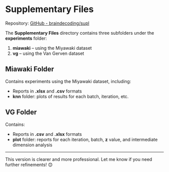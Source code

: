 # Supplementary Files  

Repository: [GitHub - braindecoding/supl](https://github.com/braindecoding/supl)  

The **Supplementary Files** directory contains three subfolders under the **experiments** folder:  
1. **miawaki** – using the Miyawaki dataset  
2. **vg** – using the Van Gerven dataset  

## Miawaki Folder  

Contains experiments using the Miyawaki dataset, including:  
- Reports in **.xlsx** and **.csv** formats  
- **knn** folder: plots of results for each batch, iteration, etc.  

## VG Folder  

Contains:  
- Reports in **.csv** and **.xlsx** formats  
- **plot** folder: reports for each iteration, batch, **z** value, and intermediate dimension analysis  

---

This version is clearer and more professional. Let me know if you need further refinements! 😊